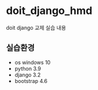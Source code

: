 # doit_django_hmd
doit django 교제 실습 내용


## 실습환경
- os windows 10
- python 3.9
- django 3.2
- bootstrap 4.6